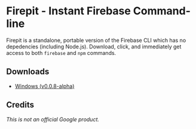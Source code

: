 # Firepit - Instant Firebase Command-line

Firepit is a standalone, portable version of the Firebase CLI which has no depedencies (including Node.js). Download, click, and immediately get access to both `firebase` and `npm` commands.

## Downloads
* [Windows (v0.0.8-alpha)](http://storage.googleapis.com/fir-tools-builds/firepit/firepit-win-0-0-8-signed.exe)

## Credits
*This is not an official Google product.*
